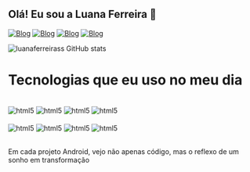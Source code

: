 ## Olá! Eu sou a Luana Ferreira 👋

[![Blog](https://img.shields.io/badge/LinkedIn-0077B5?style=for-the-badge&logo=linkedin&logoColor=white)](https://www.linkedin.com/in/luana-ferreira-b75b03227/)
[![Blog](https://img.shields.io/badge/Instagram-E4405F?style=for-the-badge&logo=instagram&logoColor=white)](https://www.instagram.com/luanaferreirass_/?next=%2F)
[![Blog](https://img.shields.io/badge/Gmail-D14836?style=for-the-badge&logo=gmail&logoColor=white)](luaf.s2019@gmail.com)
[![Blog](https://img.shields.io/badge/YouTube-FF0000?style=for-the-badge&logo=youtube&logoColor=white)](https://www.youtube.com/@luanaferreira222/featured)


![luanaferreirass GitHub stats](https://github-readme-stats.vercel.app/api?username=luanaferreirass&show_icons=true&theme=dracula)



# Tecnologias que eu uso no meu dia 

<div style="display: inline_block"><br/>
  <img align="center" alt= "html5"  src="https://img.shields.io/badge/Kotlin-0095D5?&style=for-the-badge&logo=kotlin&logoColor=white"/> 
  <img align="center" alt= "html5"  src="https://img.shields.io/badge/Android-3DDC84?style=for-the-badge&logo=android&logoColor=white"/> 
  <img align="center" alt= "html5"  src="https://img.shields.io/badge/React_Native-20232A?style=for-the-badge&logo=react&logoColor=61DAFB"/> 
  <img align="center" alt= "html5"  src="https://img.shields.io/badge/Android_Studio-3DDC84?style=for-the-badge&logo=android-studio&logoColor=white"/> 
  
 <br/>


  
  <br/>

  <img align="center" alt= "html5"  src="https://img.shields.io/badge/HTML-239120?style=for-the-badge&logo=html5&logoColor=white"/>
  <img align="center" alt= "html5"  src="https://img.shields.io/badge/CSS-239120?&style=for-the-badge&logo=css3&logoColor=white"/>
  <img align="center" alt= "html5"  src="https://img.shields.io/badge/JavaScript-323330?style=for-the-badge&logo=javascript&logoColor=F7DF1E"/>
  <img align="center" alt= "html5"  src="https://img.shields.io/badge/Visual_Studio_Code-0078D4?style=for-the-badge&logo=visual%20studio%20code&logoColor=white"/>
 

</div><br/>


Em cada projeto Android, vejo não apenas código, mas o reflexo de um sonho em transformação
